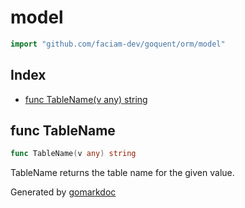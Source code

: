<!-- Code generated by gomarkdoc. DO NOT EDIT -->

# model

```go
import "github.com/faciam-dev/goquent/orm/model"
```

## Index

- [func TableName\(v any\) string](<#TableName>)


<a name="TableName"></a>
## func TableName

```go
func TableName(v any) string
```

TableName returns the table name for the given value.

Generated by [gomarkdoc](<https://github.com/princjef/gomarkdoc>)
